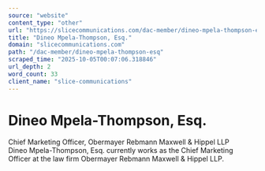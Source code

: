 ```yaml
---
source: "website"
content_type: "other"
url: "https://slicecommunications.com/dac-member/dineo-mpela-thompson-esq"
title: "Dineo Mpela-Thompson, Esq."
domain: "slicecommunications.com"
path: "/dac-member/dineo-mpela-thompson-esq"
scraped_time: "2025-10-05T00:07:06.318846"
url_depth: 2
word_count: 33
client_name: "slice-communications"
---
```


# Dineo Mpela-Thompson, Esq.

Chief Marketing Officer, Obermayer Rebmann Maxwell & Hippel LLP  
Dineo Mpela-Thompson, Esq. currently works as the Chief Marketing Officer at the law firm Obermayer Rebmann Maxwell & Hippel LLP.